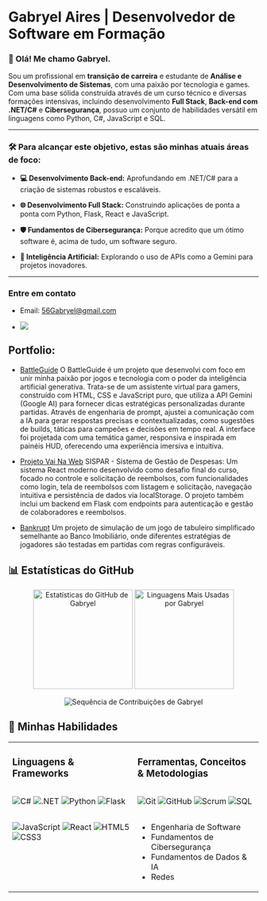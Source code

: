 # Gabryel Aires | Desenvolvedor de Software em Formação

### 👋 Olá! Me chamo Gabryel.

Sou um profissional em **transição de carreira** e estudante de **Análise e Desenvolvimento de Sistemas**, com uma paixão por tecnologia e games. Com uma base sólida construída através de um curso técnico e diversas formações intensivas, incluindo desenvolvimento **Full Stack**, **Back-end com .NET/C#** e **Cibersegurança**, possuo um conjunto de habilidades versátil em linguagens como Python, C#, JavaScript e SQL.

<!--Minha trajetória profissional anterior, que inclui atuação na administração pública e no exército, me proporcionou competências valiosas como **disciplina, resiliência, organização e comunicação eficaz**. Hoje, busco unir essa maturidade profissional ao meu conhecimento técnico para atuar como Desenvolvedor de Software.

> Meu objetivo é encontrar uma **oportunidade de estágio** onde eu possa aplicar minha capacidade de aprendizado rápido e minha dedicação para colaborar em projetos desafiadores. -->

---

### 🛠️ Para alcançar este objetivo, estas são minhas atuais áreas de foco:

- **💻 Desenvolvimento Back-end:** Aprofundando em .NET/C# para a criação de sistemas robustos e escaláveis.

- **🌐 Desenvolvimento Full Stack:** Construindo aplicações de ponta a ponta com Python, Flask, React e JavaScript.

- **🛡️ Fundamentos de Cibersegurança:** Porque acredito que um ótimo software é, acima de tudo, um software seguro.

- **🤖 Inteligência Artificial:** Explorando o uso de APIs como a Gemini para projetos inovadores.

---

### Entre em contato
- Email: 56Gabryel@gmail.com
- <p align="left">
  <a href="https://www.linkedin.com/in/airesgabryel" target="_blank">
    <img src="https://img.shields.io/badge/LinkedIn-0077B5?style=for-the-badge&logo=linkedin&logoColor=white" />
  </a>
</p>


## Portfolio:

- [BattleGuide](https://github.com/AiresGabryel/BattleGuide)
O BattleGuide é um projeto que desenvolvi com foco em unir minha paixão por jogos e tecnologia com o poder da inteligência artificial generativa. Trata-se de um assistente virtual para gamers, construído com HTML, CSS e JavaScript puro, que utiliza a API Gemini (Google AI) para fornecer dicas estratégicas personalizadas durante partidas.
Através de engenharia de prompt, ajustei a comunicação com a IA para gerar respostas precisas e contextualizadas, como sugestões de builds, táticas para campeões e decisões em tempo real. A interface foi projetada com uma temática gamer, responsiva e inspirada em painéis HUD, oferecendo uma experiência imersiva e intuitiva.
  
- [Projeto Vai Na Web](https://github.com/AiresGabryel/sispar)
SISPAR - Sistema de Gestão de Despesas: Um sistema React moderno desenvolvido como desafio final do curso, focado no controle e solicitação de reembolsos, com funcionalidades como login, tela de reembolsos com listagem e solicitação, navegação intuitiva e persistência de dados via localStorage. O projeto também inclui um backend em Flask com endpoints para autenticação e gestão de colaboradores e reembolsos.

- [Bankrupt](https://github.com/AiresGabryel/Bankrupt)
Um projeto de simulação de um jogo de tabuleiro simplificado semelhante ao Banco Imobiliário, onde diferentes estratégias de jogadores são testadas em partidas com regras configuráveis.

## 📊 Estatísticas do GitHub

<p align="center">
  <img
    src="https://github-readme-stats.vercel.app/api?username=AiresGabryel&theme=dark&hide_border=false&include_all_commits=true&count_private=true"
    alt="Estatísticas do GitHub de Gabryel"
    height="200"
  />
  <img
    src="https://github-readme-stats.vercel.app/api/top-langs/?username=AiresGabryel&theme=dark&hide_border=false&include_all_commits=true&count_private=true&layout=compact"
    alt="Linguagens Mais Usadas por Gabryel"
    height="200"
  />
</p>

<p align="center">
  <img
    src="https://github-readme-streak-stats.herokuapp.com/?user=AiresGabryel&theme=dark&hide_border=false"
    alt="Sequência de Contribuições de Gabryel"
  />
</p>




## 🚀 Minhas Habilidades

<table>
  <tr>
    <td valign="top" width="50%">
      <h3>Linguagens & Frameworks</h3>
      <div style="display: flex; flex-direction: column; align-items: flex-start;">
        <p>
          <img src="https://img.shields.io/badge/C%23-239120?style=for-the-badge&logo=c-sharp&logoColor=white" alt="C#" />
          <img src="https://img.shields.io/badge/.NET-512BD4?style=for-the-badge&logo=dotnet&logoColor=white" alt=".NET" />
          <img src="https://img.shields.io/badge/Python-3776AB?style=for-the-badge&logo=python&logoColor=white" alt="Python" />
          <img src="https://img.shields.io/badge/Flask-000000?style=for-the-badge&logo=flask&logoColor=white" alt="Flask" />
        </p>
        <p>
          <img src="https://img.shields.io/badge/JavaScript-F7DF1E?style=for-the-badge&logo=javascript&logoColor=black" alt="JavaScript" />
          <img src="https://img.shields.io/badge/React-20232A?style=for-the-badge&logo=react&logoColor=61DAFB" alt="React" />
          <img src="https://img.shields.io/badge/HTML5-E34F26?style=for-the-badge&logo=html5&logoColor=white" alt="HTML5" />
          <img src="https://img.shields.io/badge/CSS3-1572B6?style=for-the-badge&logo=css3&logoColor=white" alt="CSS3" />
        </p>
      </div>
    </td>
    <td valign="top" width="50%">
      <h3>Ferramentas, Conceitos & Metodologias</h3>
      <div style="display: flex; flex-direction: column; align-items: flex-start;">
        <p>
          <img src="https://img.shields.io/badge/Git-F05032?style=for-the-badge&logo=git&logoColor=white" alt="Git" />
          <img src="https://img.shields.io/badge/GitHub-181717?style=for-the-badge&logo=github&logoColor=white" alt="GitHub" />
          <img src="https://img.shields.io/badge/Scrum-0073CF?style=for-the-badge&logo=scrum&logoColor=white" alt="Scrum" />
          <img src="https://img.shields.io/badge/SQL-025E8C?style=for-the-badge&logo=microsoft-sql-server&logoColor=white" alt="SQL" />
        </p>
        <ul>
          <li>Engenharia de Software</li>
          <li>Fundamentos de Cibersegurança</li>
          <li>Fundamentos de Dados & IA</li>
          <li>Redes</li>
        </ul>
      </div>
    </td>
  </tr>
</table>
